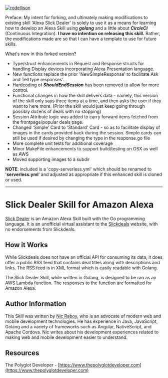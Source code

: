 [![rodellison](https://circleci.com/gh/rodellison/alexa-slick-dealer.svg?style=shield)](https://app.circleci.com/pipelines/github/rodellison/alexa-slick-dealer)

Preface: My intent for forking, and ultimately making modifications to existing skill 
'Alexa Slick Dealer' is solely to use it as a means for learning how to develop an Alexa Skill using _**golang**_ and a little about
**_CircleCI_** (Continuous Integration).  **I have no intention on  releasing this skill.**  Rather, the modifications made are so that I can have a template
to use for future skills. 

What's new in this forked version?
- Type/struct enhancements in Request and Response structs for handling Display devices incorporating 
Alexa Presentation language.
- New functions replace the prior 'NewSimpleResponse' to facilitate Ask and Tell type responses'. 
- Hardcoding of _**ShouldEndSession**_ has been removed to allow for more control. 
- Functional changes in how the skill delivers data - namely, this version of the skill 
only says three items at a time, and then asks the user if they want to here more. 
(Prior the skill would just keep going through possibly dozens of deals with no stopping) 
- Session Attribute logic was added to carry forward items fetched from the frontpage/popular deals page. 
- Changed 'Simple' Card to 'Standard' Card - so as to facilitate display of images in the cards provided
back during the session. Simple cards can still be used if desired by changing the type in the response.go file
- More complete unit tests for additional coverage
- Minor MakeFile enhancements to support build/testing on OSX as well as AWS
- Moved supporting images to a subdir

**NOTE**: included is a 'copy-serverless.yml' which should be renamed to '**serverless.yml**' and adjusted as appropriate
if this enhanced skill is cloned or used. 



_______________________
# Slick Dealer Skill for Amazon Alexa

[Slick Dealer](https://www.amazon.com/gp/product/B07J43J36F?ie=UTF8&ref-suffix=ss_rw) is an Amazon Alexa Skill built with the Go programming language. It is an unofficial virtual assistant to the [Slickdeals](https://www.slickdeals.net) website, with no endorsements from Slickdeals.

## How it Works

While Slickdeals does not have an official API for consuming its data, it does offer a public RSS feed that contains deal titles along with descriptions and links. The RSS feed is in XML format which is easily readable with Golang.

The Slick Dealer Skill, while written in Golang, is designed to be ran as an AWS Lambda function. The responses to the function are formatted for Amazon Alexa.

## Author Information

This Skill was written by [Nic Raboy](https://www.nraboy.com), who is an advocate of modern web and mobile development technologies. He has experience in Java, JavaScript, Golang and a variety of frameworks such as Angular, NativeScript, and Apache Cordova. Nic writes about his development experiences related to making web and mobile development easier to understand.

## Resources

The Polyglot Developer - [https://www.thepolyglotdeveloper.com](https://www.thepolyglotdeveloper.com)